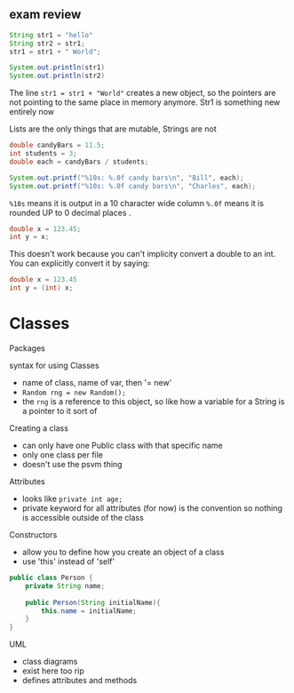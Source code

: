 ## exam review
```java
String str1 = "hello"
String str2 = str1;
str1 = str1 + " World";

System.out.println(str1)
System.out.println(str2)
```
The line `str1 = str1 + "World"` creates a new object, so the pointers are not pointing to the same place in memory anymore. Str1 is something new entirely now

Lists are the only things that are mutable, Strings are not

```java
double candyBars = 11.5;
int students = 3;
double each = candyBars / students;

System.out.printf("%10s: %.0f candy bars\n", "Bill", each);
System.out.printf("%10s: %.0f candy bars\n", "Charles", each);
```
`%10s` means it is output in a 10 character wide column
`%.0f` means it is rounded UP to 0 decimal places .


```java
double x = 123.45;
int y = x;
```
This doesn't work because you can't implicity convert a double to an int. You can explicitly convert it by saying:
```java
double x = 123.45
int y = (int) x;
```


# Classes

Packages

syntax for using Classes
- name of class, name of var, then '= new'
- `Random rng = new Random();`
- the `rng` is a reference to this object, so like how a variable for a String is a pointer to it sort of

Creating a class
- can only have one Public class with that specific name
- only one class per file
- doesn't use the psvm thing

Attributes
- looks like `private int age;`
- private keyword for all attributes (for now) is the convention so nothing is accessible outside of the class

Constructors
- allow you to define how you create an object of a class
- use 'this' instead of 'self'
```java
public class Person {
	private String name;
	
	public Person(String initialName){
		this.name = initialName;
	}
}
```

UML
- class diagrams
- exist here too rip
- defines attributes and methods